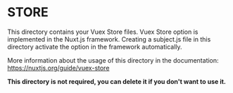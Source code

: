 # STORE

This directory contains your Vuex Store files.
Vuex Store option is implemented in the Nuxt.js framework.
Creating a subject.js file in this directory activate the option in the framework automatically.

More information about the usage of this directory in the documentation:
https://nuxtjs.org/guide/vuex-store

**This directory is not required, you can delete it if you don't want to use it.**

